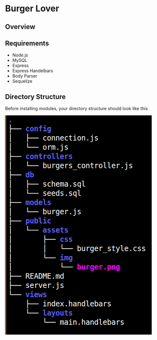 #  Burger Lover

## Overview


## Requirements
* Node.js
* MySQL
* Express
* Express Handelbars
* Body Parser
* Sequelize

## Directory Structure
Before installing modules, your directory structure should look like this

![directories](directories.png)


